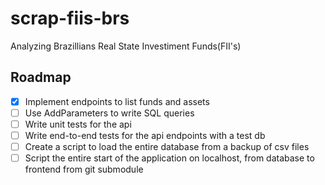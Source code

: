 # scrap-fiis-brs
Analyzing Brazillians Real State Investiment Funds(FII's)

## Roadmap

- [x] Implement endpoints to list funds and assets
- [ ] Use AddParameters to write SQL queries
- [ ] Write unit tests for the api
- [ ] Write end-to-end tests for the api endpoints with a test db
- [ ] Create a script to load the entire database from a backup of csv files
- [ ] Script the entire start of the application on localhost, from database to frontend from git submodule